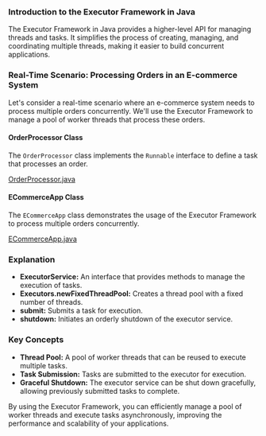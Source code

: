 ### Introduction to the Executor Framework in Java

The Executor Framework in Java provides a higher-level API for managing threads and tasks. It simplifies the process of creating, managing, and coordinating multiple threads, making it easier to build concurrent applications.

### Real-Time Scenario: Processing Orders in an E-commerce System

Let's consider a real-time scenario where an e-commerce system needs to process multiple orders concurrently. We'll use the Executor Framework to manage a pool of worker threads that process these orders.

#### OrderProcessor Class

The `OrderProcessor` class implements the `Runnable` interface to define a task that processes an order.

[OrderProcessor.java](../../java/src/awesome/lld/java/concurrency/executorframework/OrderProcessor.java)


#### ECommerceApp Class

The `ECommerceApp` class demonstrates the usage of the Executor Framework to process multiple orders concurrently.

[ECommerceApp.java](../../java/src/awesome/lld/java/concurrency/executorframework/ECommerceApp.java)


### Explanation

- **ExecutorService:** An interface that provides methods to manage the execution of tasks.
- **Executors.newFixedThreadPool:** Creates a thread pool with a fixed number of threads.
- **submit:** Submits a task for execution.
- **shutdown:** Initiates an orderly shutdown of the executor service.

### Key Concepts

- **Thread Pool:** A pool of worker threads that can be reused to execute multiple tasks.
- **Task Submission:** Tasks are submitted to the executor for execution.
- **Graceful Shutdown:** The executor service can be shut down gracefully, allowing previously submitted tasks to complete.

By using the Executor Framework, you can efficiently manage a pool of worker threads and execute tasks asynchronously, improving the performance and scalability of your applications.